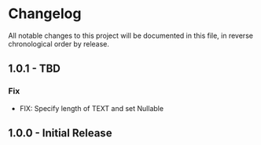 # Changelog

All notable changes to this project will be documented in this file, in reverse chronological order by release.

## 1.0.1 - TBD
### Fix
- FIX: Specify length of TEXT and set Nullable

## 1.0.0 - Initial Release